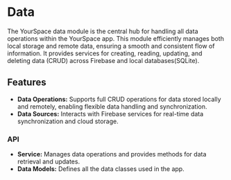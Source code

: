 # Data

The YourSpace data module is the central hub for handling all data operations within the YourSpace
app. This module efficiently manages both local storage and remote data, ensuring a smooth and
consistent flow of information. It provides services for creating, reading, updating, and deleting
data (CRUD) across Firebase and local databases(SQLite).

## Features

- **Data Operations:** Supports full CRUD operations for data stored locally and remotely, enabling flexible data handling and synchronization.
- **Data Sources:** Interacts with Firebase services for real-time data synchronization and cloud storage.

### API

- **Service:** Manages data operations and provides methods for data retrieval and updates.
- **Data Models:** Defines all the data classes used in the app.